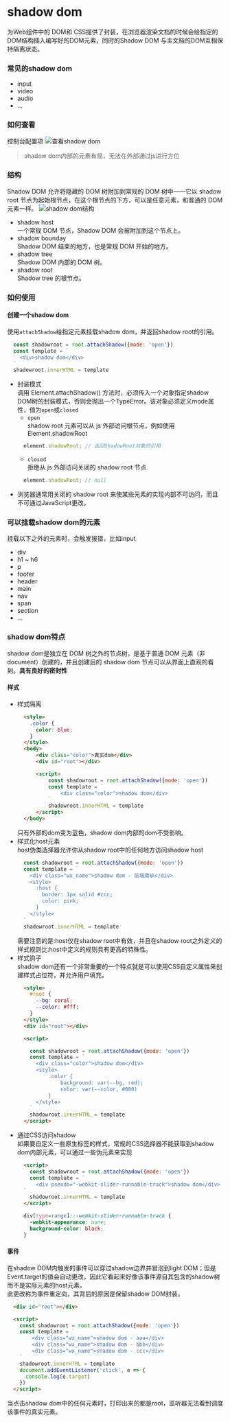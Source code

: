 # shadow dom
为Web组件中的 DOM和 CSS提供了封装，在浏览器渲染文档的时候会给指定的DOM结构插入编写好的DOM元素，同时的Shadow DOM 与主文档的DOM互相保持隔离状态。

### 常见的shadow dom
- input
- video
- audio
- ...

### 如何查看
控制台配置项
![查看shadow dom](./images/1685140131/01.png)
> shadow dom内部的元素布局，无法在外部通过js进行方位

### 结构
Shadow DOM 允许将隐藏的 DOM 树附加到常规的 DOM 树中——它以 shadow root 节点为起始根节点，在这个根节点的下方，可以是任意元素，和普通的 DOM 元素一样。
![shadow dom结构](./images/1685140131/02.png)
- shadow host<br>
  一个常规 DOM 节点，Shadow DOM 会被附加到这个节点上。
- shadow bounday<br>
  Shadow DOM 结束的地方，也是常规 DOM 开始的地方。
- shadow tree<br>
  Shadow DOM 内部的 DOM 树。
- shadow root<br>
  Shadow tree 的根节点。

### 如何使用
#### 创建一个shadow dom
使用`attachShadow`给指定元素挂载shadow dom，并返回shadow root的引用。
```js
  const shadowroot = root.attachShadow({mode: 'open'})
  const template = `
    <div>shadow dom</div>
  `
  shadowroot.innerHTML = template
```
- 封装模式<br>
  调用 Element.attachShadow() 方法时，必须传入一个对象指定shadow DOM树的封装模式，否则会抛出一个TypeError。该对象必须定义mode属性，值为`open`或`closed`
  - `open`<br>
  shadow root 元素可以从 js 外部访问根节点，例如使用 Element.shadowRoot
  ```js
    element.shadowRoot; // 返回ShadowRoot对象的引用
  ```
  - `closed`<br>
  拒绝从 js 外部访问关闭的 shadow root 节点
  ```js
    element.shadowRoot; // null
  ```
- 浏览器通常用关闭的 shadow root 来使某些元素的实现内部不可访问，而且不可通过JavaScript更改。
  
### 可以挂载shadow dom的元素
挂载以下之外的元素时，会触发报错，比如input
- div
- h1 ~ h6
- p
- footer
- header
- main
- nav
- span
- section
- ...

### shadow dom特点
shadow dom是独立在 DOM 树之外的节点树，是基于普通 DOM 元素（非 document）创建的，并且创建后的 shadow dom 节点可以从界面上直观的看到。<b>具有良好的密封性</b>
#### 样式
- 样式隔离
  ```html
    <style>
      .color {
        color: blue;
      }
    </style>
    <body>
        <div class="color">真实dom</div>
        <div id="root"></div>

        <script>
            const shadowroot = root.attachShadow({mode: 'open'})
            const template = `
                <div class="color">shadow dom</div>
            `
            shadowroot.innerHTML = template
        </script>
    </body>
  ```
  只有外部的dom变为蓝色，shadow dom内部的dom不受影响。
- 样式化host元素<br>
  host伪类选择器允许你从shadow root中的任何地方访问shadow host
  ```js
    const shadowroot = root.attachShadow({mode: 'open'})
    const template = `
      <div class="wx_name">shadow dom - 前端南玖</div>
      <style>
        :host {
          border: 1px solid #ccc;
          color: pink;
        }
      </style>
    `
    shadowroot.innerHTML = template
  ```
  需要注意的是:host仅在shadow root中有效，并且在shadow root之外定义的样式规则比:host中定义的规则具有更高的特殊性。
- 样式钩子<br>
  shadow dom还有一个非常重要的一个特点就是可以使用CSS自定义属性来创建样式占位符，并允许用户填充。
  ```html
    <style>
      #root {
        --bg: coral;
        --color: #fff: 
      }
    </style>
    <div id="root"></div>

    <script>

      const shadowroot = root.attachShadow({mode: 'open'})
      const template = `
        <div class="color">shadow dom</div>
        <style>
            .color {
                background: var(--bg, red);
                color: var(--color, #000)
            }
        </style>
      `
      shadowroot.innerHTML = template
    </script>
  ```
- 通过CSS访问shadow<br>
  如果要自定义一些原生标签的样式，常规的CSS选择器不能获取到shadow dom内部元素，可以通过一些伪元素来实现
  ```html
    <script>
      const shadowroot = root.attachShadow({mode: 'open'})
      const template = `
        <div pseudo="-webkit-slider-runnable-track">shadow dom</div>
    `
      shadowroot.innerHTML = template
    </script>
  ```
  ```css
    div[type=range]::-webkit-slider-runnable-track {
      -webkit-appearance: none;
      background-color: black;
    }
  ```
#### 事件
在shadow DOM内触发的事件可以穿过shadow边界并冒泡到light DOM；但是Event.target的值会自动更改，因此它看起来好像该事件源自其包含的shadow树而不是实际元素的host元素。<br>
此更改称为事件重定向，其背后的原因是保留shadow DOM封装。
```html
  <div id="root"></div>

  <script>
    const shadowroot = root.attachShadow({mode: 'open'})
    const template = `
        <div class="wx_name">shadow dom - aaa</div>
        <div class="wx_name">shadow dom - bbb</div>
        <div class="wx_name">shadow dom - ccc</div>
    `
    shadowroot.innerHTML = template
    document.addEventListener('click', e => {
      console.log(e.target)
    })
  </script>
```
当点击shadow dom中的任何元素时，打印出来的都是root，监听器无法看到调度该事件的真实元素。
